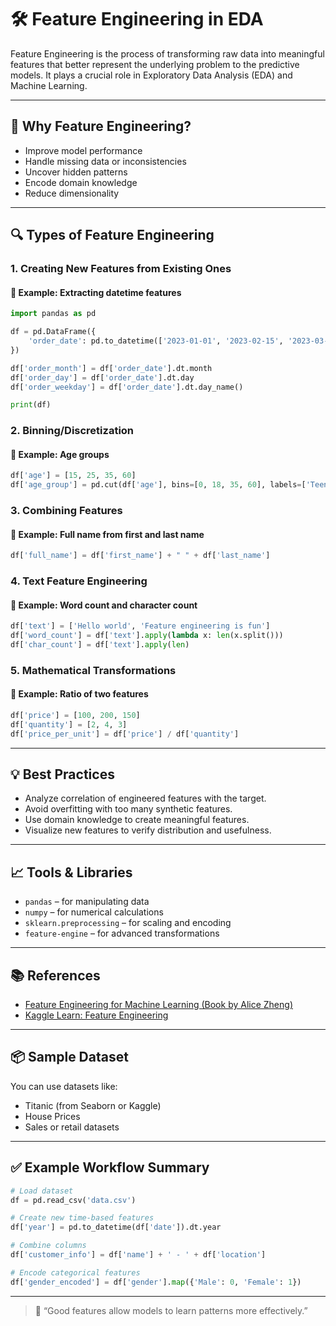 
# 🛠️ Feature Engineering in EDA

Feature Engineering is the process of transforming raw data into meaningful features that better represent the underlying problem to the predictive models. It plays a crucial role in Exploratory Data Analysis (EDA) and Machine Learning.

---

## 📌 Why Feature Engineering?

- Improve model performance
- Handle missing data or inconsistencies
- Uncover hidden patterns
- Encode domain knowledge
- Reduce dimensionality

---

## 🔍 Types of Feature Engineering

### 1. **Creating New Features from Existing Ones**

#### 📌 Example: Extracting datetime features
```python
import pandas as pd

df = pd.DataFrame({
    'order_date': pd.to_datetime(['2023-01-01', '2023-02-15', '2023-03-10'])
})

df['order_month'] = df['order_date'].dt.month
df['order_day'] = df['order_date'].dt.day
df['order_weekday'] = df['order_date'].dt.day_name()

print(df)
````

### 2. **Binning/Discretization**

#### 📌 Example: Age groups

```python
df['age'] = [15, 25, 35, 60]
df['age_group'] = pd.cut(df['age'], bins=[0, 18, 35, 60], labels=['Teen', 'Adult', 'Senior'])
```

### 3. **Combining Features**

#### 📌 Example: Full name from first and last name

```python
df['full_name'] = df['first_name'] + " " + df['last_name']
```

### 4. **Text Feature Engineering**

#### 📌 Example: Word count and character count

```python
df['text'] = ['Hello world', 'Feature engineering is fun']
df['word_count'] = df['text'].apply(lambda x: len(x.split()))
df['char_count'] = df['text'].apply(len)
```

### 5. **Mathematical Transformations**

#### 📌 Example: Ratio of two features

```python
df['price'] = [100, 200, 150]
df['quantity'] = [2, 4, 3]
df['price_per_unit'] = df['price'] / df['quantity']
```

---

## 💡 Best Practices

* Analyze correlation of engineered features with the target.
* Avoid overfitting with too many synthetic features.
* Use domain knowledge to create meaningful features.
* Visualize new features to verify distribution and usefulness.

---

## 📈 Tools & Libraries

* `pandas` – for manipulating data
* `numpy` – for numerical calculations
* `sklearn.preprocessing` – for scaling and encoding
* `feature-engine` – for advanced transformations

---

## 📚 References

* [Feature Engineering for Machine Learning (Book by Alice Zheng)](https://www.oreilly.com/library/view/feature-engineering-for/9781491953235/)
* [Kaggle Learn: Feature Engineering](https://www.kaggle.com/learn/feature-engineering)

---

## 📦 Sample Dataset

You can use datasets like:

* Titanic (from Seaborn or Kaggle)
* House Prices
* Sales or retail datasets

---

## ✅ Example Workflow Summary

```python
# Load dataset
df = pd.read_csv('data.csv')

# Create new time-based features
df['year'] = pd.to_datetime(df['date']).dt.year

# Combine columns
df['customer_info'] = df['name'] + ' - ' + df['location']

# Encode categorical features
df['gender_encoded'] = df['gender'].map({'Male': 0, 'Female': 1})
```

---

> 🧠 “Good features allow models to learn patterns more effectively.”


